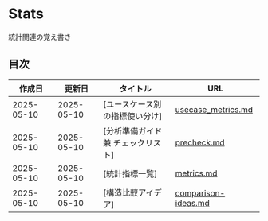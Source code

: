 # Stats
統計関連の覚え書き

## 目次

| 作成日 | 更新日 | タイトル | URL |
|--------|--------|---------|-----|
| 2025-05-10 | 2025-05-10 | [ユースケース別の指標使い分け] | [usecase_metrics.md](usecase_metrics.md) |
| 2025-05-10 | 2025-05-10 | [分析準備ガイド 兼 チェックリスト] | [precheck.md](precheck.md) |
| 2025-05-10 | 2025-05-10 | [統計指標一覧] | [metrics.md](metrics.md) |
| 2025-05-10 | 2025-05-10 | [構造比較アイデア] | [comparison-ideas.md](comparison-ideas.md) |